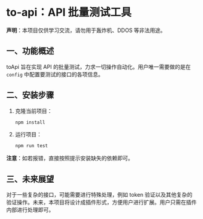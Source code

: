 # to-api：API 批量测试工具

**声明**：本项目仅供学习交流，请勿用于轰炸机、DDOS 等非法用途。

## 一、功能概述
toApi 旨在实现 API 的批量测试，力求一切操作自动化。用户唯一需要做的是在 `config` 中配置要测试的接口的各项信息。

## 二、安装步骤
1. 克隆当前项目：
   ```bash
   npm install
   ```
2. 运行项目：
   ```bash
   npm run test
   ```
**注意**：如若报错，直接按照提示安装缺失的依赖即可。

## 三、未来展望
对于一些复杂的接口，可能需要进行特殊处理，例如 token 验证以及其他复杂的验证操作。未来，本项目将设计成插件形式，方便用户进行扩展。用户只需在插件内部进行处理即可。
